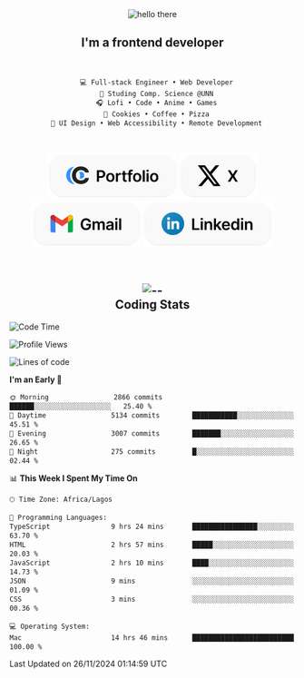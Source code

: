 <div align="center">
  
  <img src="https://readme-typing-svg.demolab.com?font=Fira+Code&weight=600&size=24&duration=4000&pause=300&color=3291FF&center=true&vCenter=true&random=false&width=300&height=24&lines=Hey+There;Hola;Namaste;Aloha;Bonjour;Konnichiwa" alt="hello there" height="36" width="300" />
  <h2>I'm a frontend developer</h2>
  
</div>

<br/>

<div align="center">
  
  ```
    💻 Full-stack Engineer • Web Developer
    💼 Studing Comp. Science @UNN
    🎧 Lofi • Code • Anime • Games
    🍪 Cookies • Coffee • Pizza
    📖 UI Design • Web Accessibility • Remote Development
  ```

</div>

<br/>

<div align="center">

  [![portfolio](./assets/badge-portfolio.svg)](https://okoyecharles.com)
  [![X](./assets/badge-x.svg)](https://x.com/okoyecharlesk)
  [![mail](./assets/badge-mail.svg)](mailto:okoyecharles509@gmail.com)
  [![linkedin](./assets/badge-linkedin.svg)](https://linkedin.com/in/okoyecharles)
  
</div>

<br/>



<div align="center">

  <h2>
    <img src="https://media.giphy.com/media/UVG0BN8TOMKkPOJS6e/giphy.gif?cid=790b7611dhvp8dydhh4r22mjr73owy4d5zzlo7s5zyk60w8s&ep=v1_stickers_search&rid=giphy.gif&ct=s" alt="--" height="50" width="50" />
    <br/>
    Coding Stats
  </h2>
  
</div>

<!--START_SECTION:waka-->
![Code Time](http://img.shields.io/badge/Code%20Time-446%20hrs%2027%20mins-blue)

![Profile Views](http://img.shields.io/badge/Profile%20Views-1-blue)

![Lines of code](https://img.shields.io/badge/From%20Hello%20World%20I%27ve%20Written-8.5%20million%20lines%20of%20code-blue)

**I'm an Early 🐤** 

```text
🌞 Morning                2866 commits        ██████░░░░░░░░░░░░░░░░░░░   25.40 % 
🌆 Daytime                5134 commits        ███████████░░░░░░░░░░░░░░   45.51 % 
🌃 Evening                3007 commits        ███████░░░░░░░░░░░░░░░░░░   26.65 % 
🌙 Night                  275 commits         █░░░░░░░░░░░░░░░░░░░░░░░░   02.44 % 
```


📊 **This Week I Spent My Time On** 

```text
🕑︎ Time Zone: Africa/Lagos

💬 Programming Languages: 
TypeScript               9 hrs 24 mins       ████████████████░░░░░░░░░   63.70 % 
HTML                     2 hrs 57 mins       █████░░░░░░░░░░░░░░░░░░░░   20.03 % 
JavaScript               2 hrs 10 mins       ████░░░░░░░░░░░░░░░░░░░░░   14.73 % 
JSON                     9 mins              ░░░░░░░░░░░░░░░░░░░░░░░░░   01.09 % 
CSS                      3 mins              ░░░░░░░░░░░░░░░░░░░░░░░░░   00.36 % 

💻 Operating System: 
Mac                      14 hrs 46 mins      █████████████████████████   100.00 % 
```


 Last Updated on 26/11/2024 01:14:59 UTC
<!--END_SECTION:waka-->
